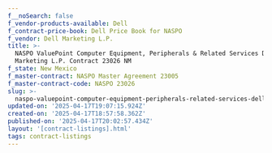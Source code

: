 ```yaml
---
f__noSearch: false
f_vendor-products-available: Dell
f_contract-price-book: Dell Price Book for NASPO
f_vendor: Dell Marketing L.P.
title: >-
  NASPO ValuePoint Computer Equipment, Peripherals & Related Services Dell
  Marketing L.P. Contract 23026 NM
f_state: New Mexico
f_master-contract: NASPO Master Agreement 23005
f_master-contract-code: NASPO 23026
slug: >-
  naspo-valuepoint-computer-equipment-peripherals-related-services-dell-marketing-l-p-contract-23026-nm
updated-on: '2025-04-17T19:07:15.924Z'
created-on: '2025-04-17T18:57:58.362Z'
published-on: '2025-04-17T20:02:57.434Z'
layout: '[contract-listings].html'
tags: contract-listings
---
```



